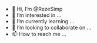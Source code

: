 - 👋 Hi, I’m @RezeSimp
- 👀 I’m interested in ...
- 🌱 I’m currently learning ...
- 💞️ I’m looking to collaborate on ...
- 📫 How to reach me ...

<!---
RezeSimp/RezeSimp is a ✨ special ✨ repository because its `README.md` (this file) appears on your GitHub profile.
You can click the Preview link to take a look at your changes.
--->
